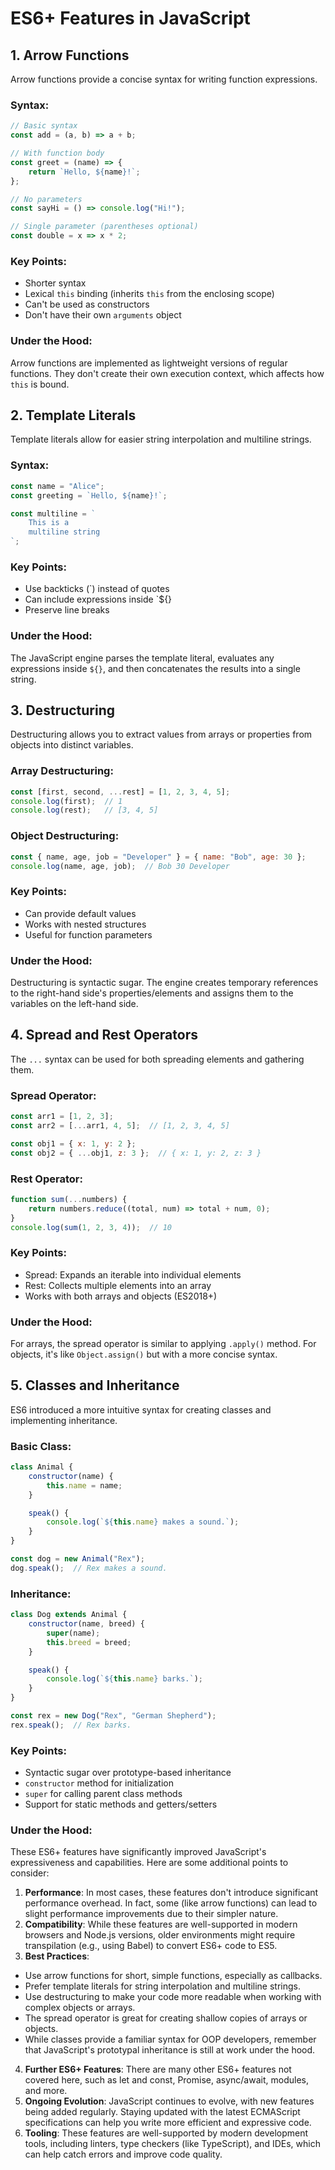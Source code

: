 # ES6+ Features in JavaScript

## 1. Arrow Functions

Arrow functions provide a concise syntax for writing function expressions.

### Syntax:
```javascript
// Basic syntax
const add = (a, b) => a + b;

// With function body
const greet = (name) => {
    return `Hello, ${name}!`;
};

// No parameters
const sayHi = () => console.log("Hi!");

// Single parameter (parentheses optional)
const double = x => x * 2;
```

### Key Points:
- Shorter syntax
- Lexical `this` binding (inherits `this` from the enclosing scope)
- Can't be used as constructors
- Don't have their own `arguments` object

### Under the Hood:
Arrow functions are implemented as lightweight versions of regular functions. They don't create their own execution context, which affects how `this` is bound.

## 2. Template Literals

Template literals allow for easier string interpolation and multiline strings.

### Syntax:
```javascript
const name = "Alice";
const greeting = `Hello, ${name}!`;

const multiline = `
    This is a
    multiline string
`;
```

### Key Points:
- Use backticks (\`) instead of quotes
- Can include expressions inside `${}
- Preserve line breaks

### Under the Hood:
The JavaScript engine parses the template literal, evaluates any expressions inside `${}`, and then concatenates the results into a single string.

## 3. Destructuring

Destructuring allows you to extract values from arrays or properties from objects into distinct variables.

### Array Destructuring:
```javascript
const [first, second, ...rest] = [1, 2, 3, 4, 5];
console.log(first);  // 1
console.log(rest);   // [3, 4, 5]
```

### Object Destructuring:
```javascript
const { name, age, job = "Developer" } = { name: "Bob", age: 30 };
console.log(name, age, job);  // Bob 30 Developer
```

### Key Points:
- Can provide default values
- Works with nested structures
- Useful for function parameters

### Under the Hood:
Destructuring is syntactic sugar. The engine creates temporary references to the right-hand side's properties/elements and assigns them to the variables on the left-hand side.

## 4. Spread and Rest Operators

The `...` syntax can be used for both spreading elements and gathering them.

### Spread Operator:
```javascript
const arr1 = [1, 2, 3];
const arr2 = [...arr1, 4, 5];  // [1, 2, 3, 4, 5]

const obj1 = { x: 1, y: 2 };
const obj2 = { ...obj1, z: 3 };  // { x: 1, y: 2, z: 3 }
```

### Rest Operator:
```javascript
function sum(...numbers) {
    return numbers.reduce((total, num) => total + num, 0);
}
console.log(sum(1, 2, 3, 4));  // 10
```

### Key Points:
- Spread: Expands an iterable into individual elements
- Rest: Collects multiple elements into an array
- Works with both arrays and objects (ES2018+)

### Under the Hood:
For arrays, the spread operator is similar to applying `.apply()` method. For objects, it's like `Object.assign()` but with a more concise syntax.

## 5. Classes and Inheritance

ES6 introduced a more intuitive syntax for creating classes and implementing inheritance.

### Basic Class:
```javascript
class Animal {
    constructor(name) {
        this.name = name;
    }

    speak() {
        console.log(`${this.name} makes a sound.`);
    }
}

const dog = new Animal("Rex");
dog.speak();  // Rex makes a sound.
```

### Inheritance:
```javascript
class Dog extends Animal {
    constructor(name, breed) {
        super(name);
        this.breed = breed;
    }

    speak() {
        console.log(`${this.name} barks.`);
    }
}

const rex = new Dog("Rex", "German Shepherd");
rex.speak();  // Rex barks.
```

### Key Points:
- Syntactic sugar over prototype-based inheritance
- `constructor` method for initialization
- `super` for calling parent class methods
- Support for static methods and getters/setters

### Under the Hood:
These ES6+ features have significantly improved JavaScript's expressiveness and capabilities. Here are some additional points to consider:

1. **Performance**: In most cases, these features don't introduce significant performance overhead. In fact, some (like arrow functions) can lead to slight performance improvements due to their simpler nature.
2. **Compatibility**: While these features are well-supported in modern browsers and Node.js versions, older environments might require transpilation (e.g., using Babel) to convert ES6+ code to ES5.
3. **Best Practices**:

- Use arrow functions for short, simple functions, especially as callbacks.
- Prefer template literals for string interpolation and multiline strings.
- Use destructuring to make your code more readable when working with complex objects or arrays.
- The spread operator is great for creating shallow copies of arrays or objects.
- While classes provide a familiar syntax for OOP developers, remember that JavaScript's prototypal inheritance is still at work under the hood.


4. **Further ES6+ Features**: There are many other ES6+ features not covered here, such as let and const, Promise, async/await, modules, and more.
5. **Ongoing Evolution**: JavaScript continues to evolve, with new features being added regularly. Staying updated with the latest ECMAScript specifications can help you write more efficient and expressive code.
6. **Tooling**: These features are well-supported by modern development tools, including linters, type checkers (like TypeScript), and IDEs, which can help catch errors and improve code quality.

